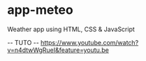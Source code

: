 # app-meteo
Weather app using HTML, CSS &amp; JavaScript

-- TUTO -- 
https://www.youtube.com/watch?v=n4dtwWgRueI&feature=youtu.be
